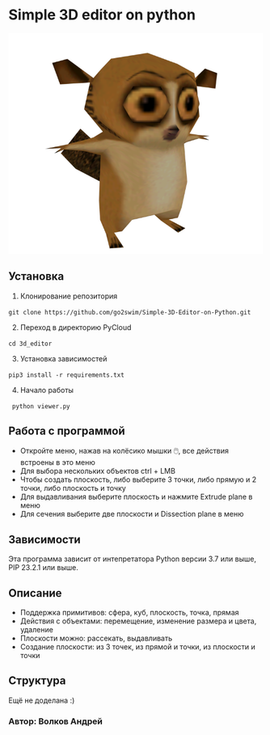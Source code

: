 # Simple 3D editor on python

![Logotype](logo.png)

## Установка
1. Клонирование репозитория 

```git clone https://github.com/go2swim/Simple-3D-Editor-on-Python.git```

2. Переход в директорию PyCloud

```cd 3d_editor```

3. Установка зависимостей

```pip3 install -r requirements.txt```

4. Начало работы

``` python viewer.py```


## Работа с программой

- Откройте меню, нажав на колёсико мышки 🖱️, все действия встроены в это меню
- Для выбора нескольких объектов ctrl + LMB
- Чтобы создать плоскость, либо выберите 3 точки, либо прямую и 2 точки, либо плоскость и точку 
- Для выдавливания выберите плоскость и нажмите Extrude plane в меню
- Для сечения выберите две плоскости и Dissection plane в меню


## Зависимости
Эта программа зависит от интепретатора Python версии 3.7 или выше, PIP 23.2.1 или выше.


## Описание

- Поддержка примитивов: сфера, куб, плоскость, точка, прямая
- Действия с объектами: перемещение, изменение размера и цвета, удаление
- Плоскости можно: рассекать, выдавливать
- Создание плоскости: из 3 точек, из прямой и точки, из плоскости и точки

## Структура
Ещё не доделана :)


### Автор: Волков Андрей
